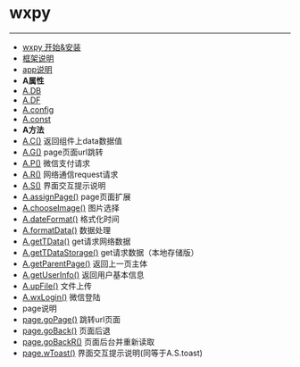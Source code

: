  # wxpy
 -----
- [wxpy 开始&安装](url)
- [框架说明](url)
- [app说明](url)
- **A属性**
 - [A.DB](url)
 - [A.DF](url)
 - [A.config](url)
 - [A.const](url)
- **A方法**
 - [A.C()](url) 返回组件上data数据值
 - [A.G()](url) page页面url跳转
 - [A.P()](url) 微信支付请求
 - [A.R()](url) 网络通信request请求
 - [A.S()](url) 界面交互提示说明
 - [A.assignPage()](url) page页面扩展
 - [A.chooseImage()](url) 图片选择
 - [A.dateFormat()](url) 格式化时间
 - [A.formatData()](url) 数据处理
 - [A.getTData()](url) get请求网络数据
 - [A.getTDataStorage()](url) get请求数据（本地存储版）
 - [A.getParentPage()](url) 返回上一页主体
 - [A.getUserInfo()](url) 返回用户基本信息
 - [A.upFile()](url) 文件上传
 - [A.wxLogin()](url) 微信登陆
- page说明
 - [page.goPage()](url) 跳转url页面
 - [page.goBack()](url) 页面后退
 - [page.goBackR()](url) 页面后台并重新读取
 - [page.wToast()](url) 界面交互提示说明(同等于A.S.toast)
